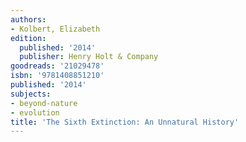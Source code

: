 ```yaml
---
authors:
- Kolbert, Elizabeth
edition:
  published: '2014'
  publisher: Henry Holt & Company
goodreads: '21029478'
isbn: '9781408851210'
published: '2014'
subjects:
- beyond-nature
- evolution
title: 'The Sixth Extinction: An Unnatural History'
---
```


